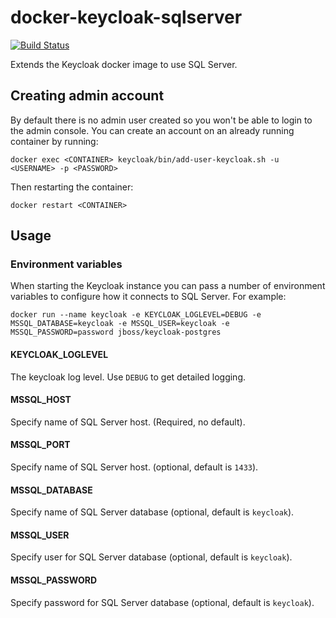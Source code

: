 # docker-keycloak-sqlserver

[![Build Status](https://secure.travis-ci.org/stocksoftware/docker-keycloak-sqlserver.png?branch=master)](http://travis-ci.org/stocksoftware/docker-keycloak-sqlserver)

Extends the Keycloak docker image to use SQL Server.

## Creating admin account

By default there is no admin user created so you won't be able to login to the admin console. You can create an
account on an already running container by running:

    docker exec <CONTAINER> keycloak/bin/add-user-keycloak.sh -u <USERNAME> -p <PASSWORD>

Then restarting the container:

    docker restart <CONTAINER>

## Usage

### Environment variables

When starting the Keycloak instance you can pass a number of environment variables to configure how it connects to SQL Server. For example:

    docker run --name keycloak -e KEYCLOAK_LOGLEVEL=DEBUG -e MSSQL_DATABASE=keycloak -e MSSQL_USER=keycloak -e MSSQL_PASSWORD=password jboss/keycloak-postgres


#### KEYCLOAK_LOGLEVEL

The keycloak log level. Use `DEBUG` to get detailed logging.

#### MSSQL_HOST

Specify name of SQL Server host. (Required, no default).

#### MSSQL_PORT

Specify name of SQL Server host. (optional, default is `1433`).

#### MSSQL_DATABASE

Specify name of SQL Server database (optional, default is `keycloak`).

#### MSSQL_USER

Specify user for SQL Server database (optional, default is `keycloak`).

#### MSSQL_PASSWORD

Specify password for SQL Server database (optional, default is `keycloak`).

